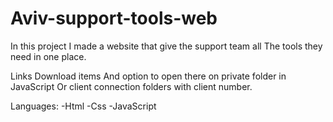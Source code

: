 # Aviv-support-tools-web

In this project I made a website that give the support team all 
The tools they need in one place.

Links
Download items
And option to open there on private folder in JavaScript 
Or client connection folders with client number.

Languages: 
-Html
-Css
-JavaScript
